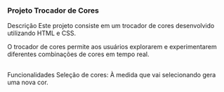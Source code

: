 ### Projeto Trocador de Cores


Descrição
Este projeto consiste em um trocador de cores desenvolvido utilizando HTML e CSS. 

O trocador de cores permite aos usuários explorarem e experimentarem diferentes combinações de cores em tempo real.

##

Funcionalidades
Seleção de cores:  À medida que vai selecionando gera uma nova cor.






